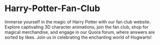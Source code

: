 # Harry-Potter-Fan-Club
Immerse yourself in the magic of Harry Potter with our fan club website. Explore captivating 3D character animations, join the fan club, shop for magical merchandise, and engage in our Quora forum, where answers are sorted by likes. Join us in celebrating the enchanting world of Hogwarts!

